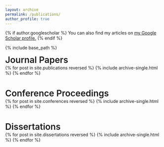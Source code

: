 ```yaml
---
layout: archive
permalink: /publications/
author_profile: true
---
```


{% if author.googlescholar %}
  You can also find my articles on <u><a href="{{author.googlescholar}}">my Google Scholar profile</a>.</u>
{% endif %}

{% include base_path %}

<div style="display: flex;
    flex-direction: row;
    align-items:center;
    font-size: 28px;
    font-weight: 600;">
Journal Papers
</div>
{% for post in site.publications reversed %}
  {% include archive-single.html %}
{% endfor %}

<div style="display: flex;
    flex-direction: row;
    align-items:center;
    font-size: 28px;
    font-weight: 600;
    margin-top: 40px;">
Conference Proceedings
</div>
{% for post in site.conferences reversed %}
  {% include archive-single.html %}
{% endfor %}

<div style="display: flex;
    flex-direction: row;
    align-items:center;
    font-size: 28px;
    font-weight: 600;
    margin-top: 40px;">
Dissertations
</div>
{% for post in site.dissertations reversed %}
  {% include archive-single.html %}
{% endfor %}
